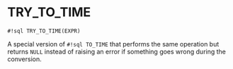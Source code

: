 # TRY_TO_TIME


`#!sql TRY_TO_TIME(EXPR)`

A special version of `#!sql TO_TIME` that performs
the same operation but returns `NULL` instead of raising an error if
something goes wrong during the conversion.

